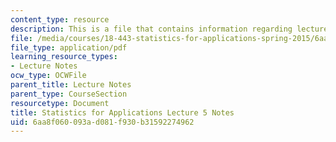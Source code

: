 ```yaml
---
content_type: resource
description: This is a file that contains information regarding lecture 5 notes.
file: /media/courses/18-443-statistics-for-applications-spring-2015/6aa8f060093ad081f930b31592274962_MIT18_443S15_LEC5.pdf
file_type: application/pdf
learning_resource_types:
- Lecture Notes
ocw_type: OCWFile
parent_title: Lecture Notes
parent_type: CourseSection
resourcetype: Document
title: Statistics for Applications Lecture 5 Notes
uid: 6aa8f060-093a-d081-f930-b31592274962
---
```

